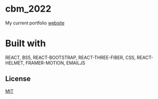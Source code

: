 # cbm_2022

My current portfolio [website](https://www.christianbmartinez.com/)

# Built with

REACT, BS5, REACT-BOOTSTRAP, REACT-THREE-FIBER, CSS, REACT-HELMET, FRAMER-MOTION, EMAILJS

## License

[MIT](https://choosealicense.com/licenses/mit/)
